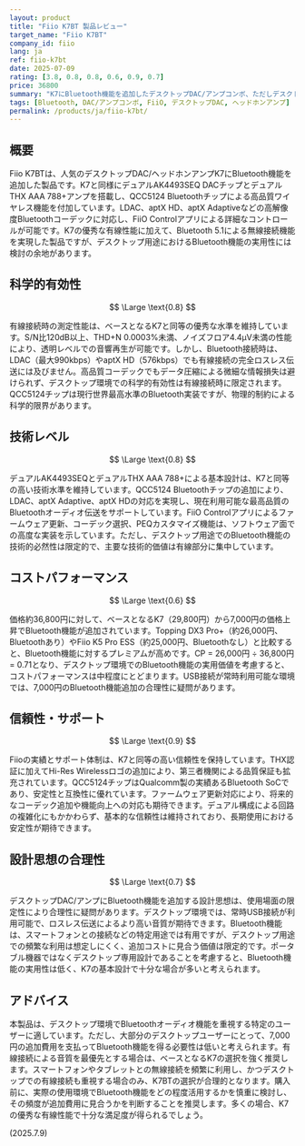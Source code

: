 ```yaml
---
layout: product
title: "Fiio K7BT 製品レビュー"
target_name: "Fiio K7BT"
company_id: fiio
lang: ja
ref: fiio-k7bt
date: 2025-07-09
rating: [3.8, 0.8, 0.8, 0.6, 0.9, 0.7]
price: 36800
summary: "K7にBluetooth機能を追加したデスクトップDAC/アンプコンボ、ただしデスクトップでのBluetooth実装の必要性は疑問"
tags: [Bluetooth, DAC/アンプコンボ, FiiO, デスクトップDAC, ヘッドホンアンプ]
permalink: /products/ja/fiio-k7bt/
---
```

## 概要

Fiio K7BTは、人気のデスクトップDAC/ヘッドホンアンプK7にBluetooth機能を追加した製品です。K7と同様にデュアルAK4493SEQ DACチップとデュアルTHX AAA 788+アンプを搭載し、QCC5124 Bluetoothチップによる高品質ワイヤレス機能を付加しています。LDAC、aptX HD、aptX Adaptiveなどの高解像度Bluetoothコーデックに対応し、FiiO Controlアプリによる詳細なコントロールが可能です。K7の優秀な有線性能に加えて、Bluetooth 5.1による無線接続機能を実現した製品ですが、デスクトップ用途におけるBluetooth機能の実用性には検討の余地があります。

## 科学的有効性

$$ \Large \text{0.8} $$

有線接続時の測定性能は、ベースとなるK7と同等の優秀な水準を維持しています。S/N比120dB以上、THD+N 0.0003%未満、ノイズフロア4.4μV未満の性能により、透明レベルでの音響再生が可能です。しかし、Bluetooth接続時は、LDAC（最大990kbps）やaptX HD（576kbps）でも有線接続の完全ロスレス伝送には及びません。高品質コーデックでもデータ圧縮による微細な情報損失は避けられず、デスクトップ環境での科学的有効性は有線接続時に限定されます。QCC5124チップは現行世界最高水準のBluetooth実装ですが、物理的制約による科学的限界があります。

## 技術レベル

$$ \Large \text{0.8} $$

デュアルAK4493SEQとデュアルTHX AAA 788+による基本設計は、K7と同等の高い技術水準を維持しています。QCC5124 Bluetoothチップの追加により、LDAC、aptX Adaptive、aptX HDの対応を実現し、現在利用可能な最高品質のBluetoothオーディオ伝送をサポートしています。FiiO Controlアプリによるファームウェア更新、コーデック選択、PEQカスタマイズ機能は、ソフトウェア面での高度な実装を示しています。ただし、デスクトップ用途でのBluetooth機能の技術的必然性は限定的で、主要な技術的価値は有線部分に集中しています。

## コストパフォーマンス

$$ \Large \text{0.6} $$

価格約36,800円に対して、ベースとなるK7（29,800円）から7,000円の価格上昇でBluetooth機能が追加されています。Topping DX3 Pro+（約26,000円、Bluetoothあり）やFiio K5 Pro ESS（約25,000円、Bluetoothなし）と比較すると、Bluetooth機能に対するプレミアムが高めです。CP = 26,000円 ÷ 36,800円 = 0.71となり、デスクトップ環境でのBluetooth機能の実用価値を考慮すると、コストパフォーマンスは中程度にとどまります。USB接続が常時利用可能な環境では、7,000円のBluetooth機能追加の合理性に疑問があります。

## 信頼性・サポート

$$ \Large \text{0.9} $$

Fiioの実績とサポート体制は、K7と同等の高い信頼性を保持しています。THX認証に加えてHi-Res Wirelessロゴの追加により、第三者機関による品質保証も拡充されています。QCC5124チップはQualcomm製の実績あるBluetooth SoCであり、安定性と互換性に優れています。ファームウェア更新対応により、将来的なコーデック追加や機能向上への対応も期待できます。デュアル構成による回路の複雑化にもかかわらず、基本的な信頼性は維持されており、長期使用における安定性が期待できます。

## 設計思想の合理性

$$ \Large \text{0.7} $$

デスクトップDAC/アンプにBluetooth機能を追加する設計思想は、使用場面の限定性により合理性に疑問があります。デスクトップ環境では、常時USB接続が利用可能で、ロスレス伝送によるより高い音質が期待できます。Bluetooth機能は、スマートフォンとの接続などの特定用途では有用ですが、デスクトップ用途での頻繁な利用は想定しにくく、追加コストに見合う価値は限定的です。ポータブル機器ではなくデスクトップ専用設計であることを考慮すると、Bluetooth機能の実用性は低く、K7の基本設計で十分な場合が多いと考えられます。

## アドバイス

本製品は、デスクトップ環境でBluetoothオーディオ機能を重視する特定のユーザーに適しています。ただし、大部分のデスクトップユーザーにとって、7,000円の追加費用を支払ってBluetooth機能を得る必要性は低いと考えられます。有線接続による音質を最優先とする場合は、ベースとなるK7の選択を強く推奨します。スマートフォンやタブレットとの無線接続を頻繁に利用し、かつデスクトップでの有線接続も重視する場合のみ、K7BTの選択が合理的となります。購入前に、実際の使用環境でBluetooth機能をどの程度活用するかを慎重に検討し、その頻度が追加費用に見合うかを判断することを推奨します。多くの場合、K7の優秀な有線性能で十分な満足度が得られるでしょう。

(2025.7.9)